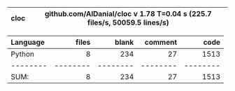 cloc|github.com/AlDanial/cloc v 1.78  T=0.04 s (225.7 files/s, 50059.5 lines/s)
--- | ---

Language|files|blank|comment|code
:-------|-------:|-------:|-------:|-------:
Python|8|234|27|1513
--------|--------|--------|--------|--------
SUM:|8|234|27|1513
